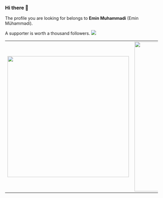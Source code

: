 ### Hi there 👋

The profile you are looking for belongs to **Emin Muhammadi** (Emin Mühəmmədi).


A supporter is worth a thousand followers.  [![](https://img.shields.io/static/v1?label=Sponsor&message=%E2%9D%A4&logo=GitHub&color=%23fe8e86)](https://github.com/sponsors/eminmuhammadi)



<center>
  <table>
    <tr>
        <td><img width="400px" align="left" src="https://github-readme-stats.vercel.app/api/top-langs/?username=eminmuhammadi&hide=html&layout=compact&show_icons=true&theme=prussian" /></td>
        <td><img width="495px" align="left" src="https://github-readme-stats.vercel.app/api?username=eminmuhammadi&show_icons=true&theme=prussian" /></td>
    </tr>   
  </table>
</center>  

